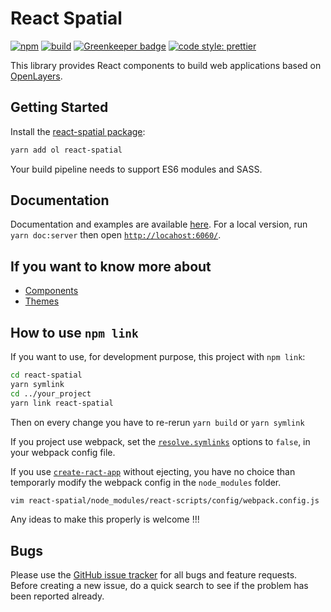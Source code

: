 # React Spatial

[![npm](https://img.shields.io/npm/v/react-spatial.svg?style=flat-square)](https://www.npmjs.com/package/react-spatial)
[![build](https://travis-ci.com/geops/react-spatial.svg?branch=master)](https://travis-ci.com/geops/react-spatial)
[![Greenkeeper badge](https://badges.greenkeeper.io/geops/react-spatial.svg)](https://greenkeeper.io/)
[![code style: prettier](https://img.shields.io/badge/code_style-prettier-ff69b4.svg?style=flat-square)](https://github.com/prettier/prettier)

This library provides React components to build web applications based on [OpenLayers](https://openlayers.org/).

## Getting Started

Install the [react-spatial package](https://www.npmjs.com/package/react-spatial):

```bash
yarn add ol react-spatial
```

Your build pipeline needs to support ES6 modules and SASS.

## Documentation

Documentation and examples are available [here](https://react-spatial.geops.de/).
For a local version, run `yarn doc:server` then open [`http://locahost:6060/`](http://locahost:6060/).

## If you want to know more about

- [Components](https://github.com/geops/react-spatial/tree/master/src/components)
- [Themes](https://github.com/geops/react-spatial/tree/master/src/themes)

## How to use `npm link`

If you want to use, for development purpose, this project with `npm link`:

```bash
cd react-spatial
yarn symlink
cd ../your_project
yarn link react-spatial
```

Then on every change you have to re-rerun `yarn build` or `yarn symlink`

If you project use webpack, set the [`resolve.symlinks`](https://webpack.js.org/configuration/resolve/#resolve-symlinks) options to `false`, in your webpack config file.

If you use [`create-ract-app`](https://github.com/facebook/create-react-app) without ejecting, you have no choice than temporarly modify the webpack config in the `node_modules` folder.

```bash
vim react-spatial/node_modules/react-scripts/config/webpack.config.js
```

Any ideas to make this properly is welcome !!!

## Bugs

Please use the [GitHub issue tracker](https://github.com/geops/react-spatial/issues) for all bugs and feature requests. Before creating a new issue, do a quick search to see if the problem has been reported already.
